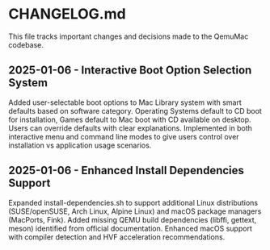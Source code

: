 # CHANGELOG.md

This file tracks important changes and decisions made to the QemuMac codebase.

## 2025-01-06 - Interactive Boot Option Selection System
Added user-selectable boot options to Mac Library system with smart defaults based on software category. Operating Systems default to CD boot for installation, Games default to Mac boot with CD available on desktop. Users can override defaults with clear explanations. Implemented in both interactive menu and command line modes to give users control over installation vs application usage scenarios.

## 2025-01-06 - Enhanced Install Dependencies Support
Expanded install-dependencies.sh to support additional Linux distributions (SUSE/openSUSE, Arch Linux, Alpine Linux) and macOS package managers (MacPorts, Fink). Added missing QEMU build dependencies (libffi, gettext, meson) identified from official documentation. Enhanced macOS support with compiler detection and HVF acceleration recommendations.